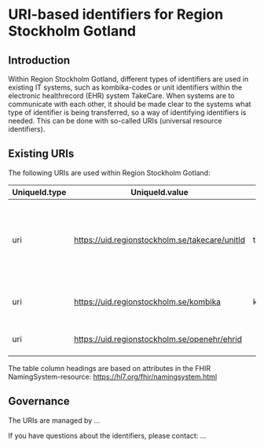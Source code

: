 # URI-based identifiers for Region Stockholm Gotland

## Introduction
Within Region Stockholm Gotland, different types of identifiers are used in existing IT systems, such as kombika-codes or unit identifiers within the electronic healthrecord (EHR) system TakeCare. When systems are to communicate with each other, it should be made clear to the systems what type of identifier is being transferred, so a way of identifying identifiers is needed. This can be done with so-called URIs (universal resource identifiers).

## Existing URIs
The following URIs are used within Region Stockholm Gotland:

|UniqueId.type|UniqueId.value|Name|Title|Status|Kind|Date|Description|
|---|---|---|---|---|---|---|---|
|uri|https://uid.regionstockholm.se/takecare/unitId|takeCareUnitId|TakeCare enhets-id|draft|identifier|2023-06-16|The URI identifies unit identifiers used within the EHR system TakeCare.|
|uri|https://uid.regionstockholm.se/kombika|kombikaCode|Kombikakod|draft|identifier|2023-06-16|The URI identifies kombika-codes.|
|uri|https://uid.regionstockholm.se/openehr/ehrid|||draft|identifier|2023-06-16|The URI identifies ....|

The table column headings are based on attributes in the FHIR NamingSystem-resource: https://hl7.org/fhir/namingsystem.html


## Governance
The URIs are managed by ...

If you have questions about the identifiers, please contact: ...
